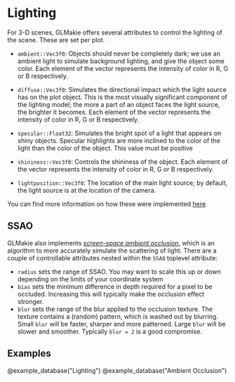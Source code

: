 # Lighting

For 3-D scenes, GLMakie offers several attributes to control the lighting of the scene.  These are set per plot.

- `ambient::Vec3f0`: Objects should never be completely dark; we use an ambient light to simulate background lighting, and give the object some color.  Each element of the vector represents the intensity of color in R, G or B respectively.
- `diffuse::Vec3f0`: Simulates the directional impact which the light source has on the plot object. This is the most visually significant component of the lighting model; the more a part of an object faces the light source, the brighter it becomes.  Each element of the vector represents the intensity of color in R, G or B respectively.
- `specular::Float32`: Simulates the bright spot of a light that appears on shiny objects. Specular highlights are more inclined to the color of the light than the color of the object.  This value must be positive


- `shininess::Vec3f0`: Controls the shininess of the object.  Each element of the vector represents the intensity of color in R, G or B respectively.
- `lightposition::Vec3f0`: The location of the main light source; by default, the light source is at the location of the camera.

You can find more information on how these were implemented [here](https://learnopengl.com/Lighting/Basic-Lighting).

## SSAO

GLMakie also implements [_screen-space ambient occlusion_](https://learnopengl.com/Advanced-Lighting/SSAO), which is an algorithm to more accurately simulate the scattering of light.  There are a couple of controllable attributes nested within the `SSAO` toplevel attribute:

- `radius` sets the range of SSAO. You may want to scale this up or
  down depending on the limits of your coordinate system
- `bias` sets the minimum difference in depth required for a pixel to
  be occluded. Increasing this will typically make the occlusion
  effect stronger.
- `blur` sets the range of the blur applied to the occlusion texture.
  The texture contains a (random) pattern, which is washed out by
  blurring. Small `blur` will be faster, sharper and more patterned.
  Large `blur` will be slower and smoother. Typically `blur = 2` is
  a good compromise.

## Examples

@example_database("Lighting")
@example_database("Ambient Occlusion")
